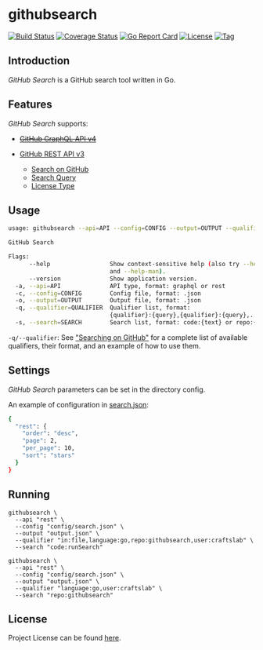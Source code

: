 # githubsearch

[![Build Status](https://travis-ci.com/craftslab/githubsearch.svg?branch=master)](https://travis-ci.com/craftslab/githubsearch)
[![Coverage Status](https://coveralls.io/repos/github/craftslab/githubsearch/badge.svg?branch=master)](https://coveralls.io/github/craftslab/githubsearch?branch=master)
[![Go Report Card](https://goreportcard.com/badge/github.com/craftslab/githubsearch)](https://goreportcard.com/report/github.com/craftslab/githubsearch)
[![License](https://img.shields.io/github/license/craftslab/githubsearch.svg?color=brightgreen)](https://github.com/craftslab/githubsearch/blob/master/LICENSE)
[![Tag](https://img.shields.io/github/tag/craftslab/githubsearch.svg?color=brightgreen)](https://github.com/craftslab/githubsearch/tags)



## Introduction

*GitHub Search* is a GitHub search tool written in Go.



## Features

*GitHub Search* supports:

- [~~GitHub GraphQL API v4~~](https://developer.github.com/v4/)

- [GitHub REST API v3](https://developer.github.com/v3/)

  - [Search on GitHub](https://help.github.com/en/github/searching-for-information-on-github)
  - [Search Query](https://developer.github.com/v3/search/#constructing-a-search-query)
  - [License Type](https://help.github.com/en/github/creating-cloning-and-archiving-repositories/licensing-a-repository#searching-github-by-license-type)



## Usage

```bash
usage: githubsearch --api=API --config=CONFIG --output=OUTPUT --qualifier=QUALIFIER --search=SEARCH [<flags>]

GitHub Search

Flags:
      --help                 Show context-sensitive help (also try --help-long
                             and --help-man).
      --version              Show application version.
  -a, --api=API              API type, format: graphql or rest
  -c, --config=CONFIG        Config file, format: .json
  -o, --output=OUTPUT        Output file, format: .json
  -q, --qualifier=QUALIFIER  Qualifier list, format:
                             {qualifier}:{query},{qualifier}:{query},...
  -s, --search=SEARCH        Search list, format: code:{text} or repo:{text}
```

`-q/--qualifier`: See ["Searching on GitHub"](https://help.github.com/articles/searching-on-github/) for a complete list of available qualifiers, their format,
 and an example of how to use them.



## Settings

*GitHub Search* parameters can be set in the directory config.

An example of configuration in [search.json](https://github.com/craftslab/githubsearch/blob/master/config/search.json):

```bash
{
  "rest": {
    "order": "desc",
    "page": 2,
    "per_page": 10,
    "sort": "stars"
  }
}
```



## Running

```
githubsearch \
  --api "rest" \
  --config "config/search.json" \
  --output "output.json" \
  --qualifier "in:file,language:go,repo:githubsearch,user:craftslab" \
  --search "code:runSearch"
```

```
githubsearch \
  --api "rest" \
  --config "config/search.json" \
  --output "output.json" \
  --qualifier "language:go,user:craftslab" \
  --search "repo:githubsearch"
```



## License

Project License can be found [here](LICENSE).
